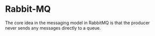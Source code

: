 # Rabbit-MQ
The core idea in the messaging model in RabbitMQ is that the producer never sends any messages directly to a queue.

